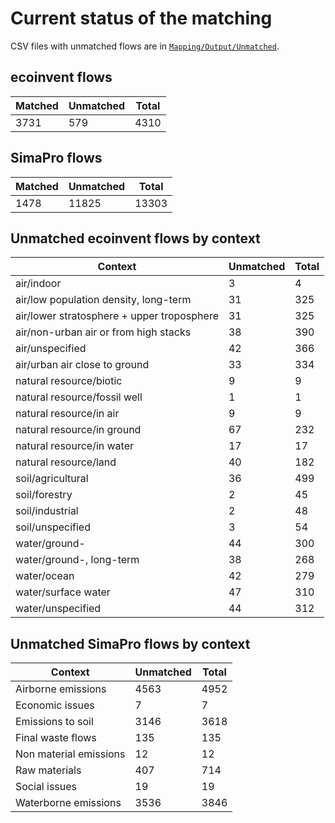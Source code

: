 # Current status of the matching

CSV files with unmatched flows are in [`Mapping/Output/Unmatched`](https://github.com/brightway-lca/simapro_ecoinvent_elementary_flows/tree/main/Mapping/Output/Unmatched).

## ecoinvent flows

| Matched | Unmatched | Total |
| --- | --- | --- |
| 3731 | 579 | 4310 |

## SimaPro flows

| Matched | Unmatched | Total |
| --- | --- | --- |
| 1478 | 11825 | 13303 |

## Unmatched ecoinvent flows by context

| Context | Unmatched | Total |
| --- | --- | --- |
| air/indoor | 3 | 4 |
| air/low population density, long-term | 31 | 325 |
| air/lower stratosphere + upper troposphere | 31 | 325 |
| air/non-urban air or from high stacks | 38 | 390 |
| air/unspecified | 42 | 366 |
| air/urban air close to ground | 33 | 334 |
| natural resource/biotic | 9 | 9 |
| natural resource/fossil well | 1 | 1 |
| natural resource/in air | 9 | 9 |
| natural resource/in ground | 67 | 232 |
| natural resource/in water | 17 | 17 |
| natural resource/land | 40 | 182 |
| soil/agricultural | 36 | 499 |
| soil/forestry | 2 | 45 |
| soil/industrial | 2 | 48 |
| soil/unspecified | 3 | 54 |
| water/ground- | 44 | 300 |
| water/ground-, long-term | 38 | 268 |
| water/ocean | 42 | 279 |
| water/surface water | 47 | 310 |
| water/unspecified | 44 | 312 |


## Unmatched SimaPro flows by context

| Context | Unmatched | Total |
| --- | --- | --- |
| Airborne emissions | 4563 | 4952 |
| Economic issues | 7 | 7 |
| Emissions to soil | 3146 | 3618 |
| Final waste flows | 135 | 135 |
| Non material emissions | 12 | 12 |
| Raw materials | 407 | 714 |
| Social issues | 19 | 19 |
| Waterborne emissions | 3536 | 3846 |
